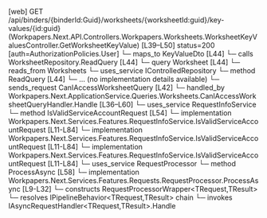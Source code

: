 [web] GET /api/binders/{binderId:Guid}/worksheets/{worksheetId:guid}/key-values/{id:guid}  (Workpapers.Next.API.Controllers.Workpapers.Worksheets.WorksheetKeyValuesController.GetWorksheetKeyValue)  [L39–L50] status=200 [auth=AuthorizationPolicies.User]
  └─ maps_to KeyValueDto [L44]
  └─ calls WorksheetRepository.ReadQuery [L44]
  └─ query Worksheet [L44]
    └─ reads_from Worksheets
  └─ uses_service IControlledRepository<Worksheet>
    └─ method ReadQuery [L44]
      └─ ... (no implementation details available)
  └─ sends_request CanIAccessWorksheetQuery [L42]
    └─ handled_by Workpapers.Next.ApplicationService.Queries.Worksheets.CanIAccessWorksheetQueryHandler.Handle [L36–L60]
      └─ uses_service RequestInfoService
        └─ method IsValidServiceAccountRequest [L54]
          └─ implementation Workpapers.Next.Services.Features.RequestInfoService.IsValidServiceAccountRequest [L11-L84]
          └─ implementation Workpapers.Next.Services.Features.RequestInfoService.IsValidServiceAccountRequest [L11-L84]
          └─ implementation Workpapers.Next.Services.Features.RequestInfoService.IsValidServiceAccountRequest [L11-L84]
      └─ uses_service RequestProcessor
        └─ method ProcessAsync [L58]
          └─ implementation Workpapers.Next.Services.Features.Requests.RequestProcessor.ProcessAsync [L9-L32]
            └─ constructs RequestProcessorWrapper<TRequest,TResult>
            └─ resolves IPipelineBehavior<TRequest,TResult> chain
            └─ invokes IAsyncRequestHandler<TRequest,TResult>.Handle

